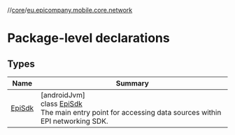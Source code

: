 //[core](../../index.md)/[eu.epicompany.mobile.core.network](index.md)

# Package-level declarations

## Types

| Name | Summary |
|---|---|
| [EpiSdk](-epi-sdk/index.md) | [androidJvm]<br>class [EpiSdk](-epi-sdk/index.md)<br>The main entry point for accessing data sources within EPI networking SDK. |
